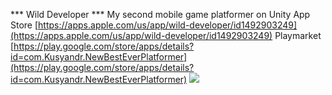 *** Wild Developer ***
My second mobile game platformer on Unity
App Store [https://apps.apple.com/us/app/wild-developer/id1492903249](https://apps.apple.com/us/app/wild-developer/id1492903249)
Playmarket [https://play.google.com/store/apps/details?id=com.Kusyandr.NewBestEverPlatformer](https://play.google.com/store/apps/details?id=com.Kusyandr.NewBestEverPlatformer)
![](https://github.com/victordoshenko/NewBestEverPlatformer/blob/master/Assets/Resources/Icons/Ico1024x500.png)
